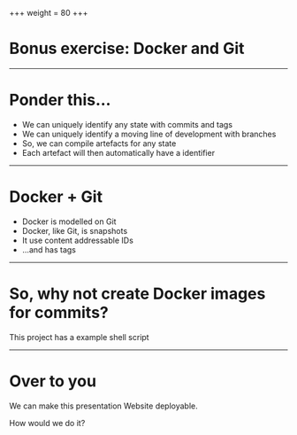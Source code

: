 +++
weight = 80
+++

# Bonus exercise: Docker and Git

----

# Ponder this...

* We can uniquely identify any state with commits and tags
* We can uniquely identify a moving line of development with branches
* So, we can compile artefacts for any state
* Each artefact will then automatically have a identifier

----

# Docker + Git

* Docker is modelled on Git 
* Docker, like Git, is snapshots
* It use content addressable IDs
* ...and has tags

----

# So, why not create Docker images for commits?

This project has a example shell script

----

# Over to you

We can make this presentation Website deployable.

How would we do it?
